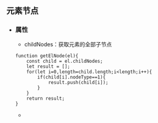 ## 元素节点

* ### 属性

  * childNodes：获取元素的全部子节点

  ```
  function getElNode(el){
      const child = el.childNodes;
      let result = [];
      for(let i=0,length=child.length;i<length;i++){
          if(child[i].nodeType==1){
              result.push(child[i]);
          }
      }
      return result;
  }
  ```

  * 



